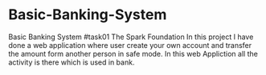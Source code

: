 # Basic-Banking-System
Basic Banking System #task01 The Spark Foundation
In this project I have done a web application where user create your own account and transfer the amount form another person in safe mode.
In this web Appliction all the activity is there which is used in bank.

